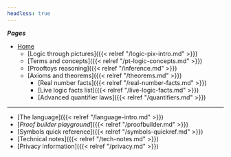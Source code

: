```yaml
---
headless: true
---
```


<!-- Links need trailing "/" to make styling of the link
        to the current page to have the intended effect -->

***Pages***

- [Home](/)
    - [Logic through pictures]({{< relref "/logic-pix-intro.md" >}})
	- [Terms and concepts]({{< relref "/pt-logic-concepts.md" >}})
    - [Prooftoys reasoning]({{< relref "/inference.md" >}})
    - [Axioms and theorems]({{< relref "/theorems.md" >}})
		- [Real number facts]({{< relref "/real-number-facts.md" >}})
		- [Live logic facts list]({{< relref "/live-logic-facts.md" >}})
		- [Advanced quantifier laws]({{< relref "/quantifiers.md" >}})

-------------

- [The language]({{< relref "/language-intro.md" >}})
- [*Proof builder playground*]({{< relref "/proofbuilder.md" >}})
- [Symbols quick reference]({{< relref "/symbols-quickref.md" >}})
- [Technical notes]({{< relref "/tech-notes.md" >}})
- [Privacy information]({{< relref "/privacy.md" >}})
